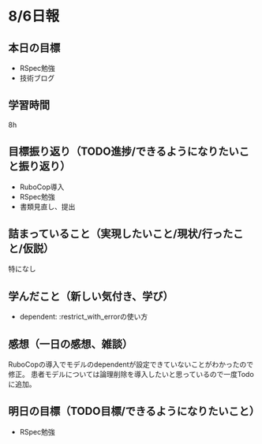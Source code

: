 # 8/6日報
## 本日の目標
- RSpec勉強
- 技術ブログ
## 学習時間
8h
## 目標振り返り（TODO進捗/できるようになりたいこと振り返り）
- RuboCop導入
- RSpec勉強
- 書類見直し、提出
## 詰まっていること（実現したいこと/現状/行ったこと/仮説）
特になし
## 学んだこと（新しい気付き、学び）
- dependent: :restrict_with_errorの使い方
## 感想（一日の感想、雑談）
RuboCopの導入でモデルのdependentが設定できていないことがわかったので修正。
患者モデルについては論理削除を導入したいと思っているので一度Todoに追加。
## 明日の目標（TODO目標/できるようになりたいこと）
- RSpec勉強
